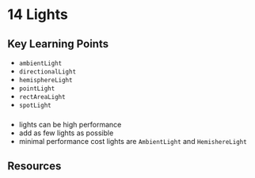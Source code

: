 # 14 Lights

## Key Learning Points 
- `ambientLight`
- `directionalLight`
- `hemisphereLight`
- `pointLight`
- `rectAreaLight` 
- `spotLight`

###
- lights can be high performance 
- add as few lights as possible 
- minimal performance cost lights are `AmbientLight` and `HemishereLight`

## Resources 